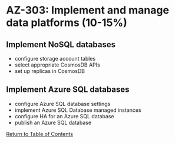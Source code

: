 # AZ-303: Implement and manage data platforms (10-15%)

## Implement NoSQL databases
- configure storage account tables
- select appropriate CosmosDB APIs
- set up replicas in CosmosDB

## Implement Azure SQL databases
- configure Azure SQL database settings
- implement Azure SQL Database managed instances
- configure HA for an Azure SQL database
- publish an Azure SQL database

[Return to Table of Contents](README.md)